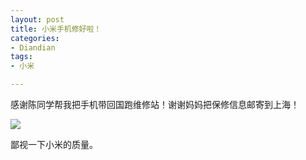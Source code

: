 ```yaml
---
layout: post
title: 小米手机修好啦！
categories:
- Diandian
tags:
- 小米

---
```

<p>感谢陈同学帮我把手机带回国跑维修站！谢谢妈妈把保修信息邮寄到上海！</p>
<p class="edui-filter-align-center"><img src="http://m1.img.srcdd.com/farm4/d/2012/1222/05/A793466E76689E6C33967F8BA2D213DB_B500_900_172_84.PNG" /><br /></p>
<p>鄙视一下小米的质量。</p>